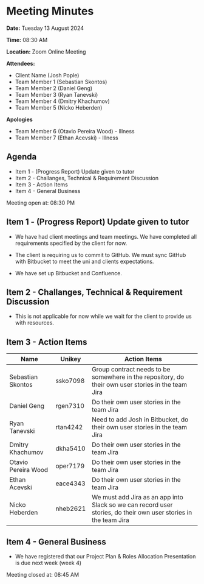# Meeting Minutes

**Date:** Tuesday 13 August 2024

**Time:** 08:30 AM

**Location:** Zoom Online Meeting

**Attendees:**

* Client Name (Josh Pople)
* Team Member 1 (Sebastian Skontos)
* Team Member 2 (Daniel Geng)
* Team Member 3 (Ryan Tanevski)
* Team Member 4 (Dmitry Khachumov)
* Team Member 5 (Nicko Heberden)

**Apologies**

* Team Member 6 (Otavio Pereira Wood) - Illness 
* Team Member 7 (Ethan Acevski) - Illness

## Agenda

* Item 1 - (Progress Report) Update given to tutor
* Item 2 - Challanges, Technical & Requirement Discussion
* Item 3 - Action Items
* Item 4 - General Business

Meeting open at: 08:30 PM

## Item 1 - (Progress Report) Update given to tutor

* We have had client meetings and team meetings. We have completed all requirements specified by the client for now.

* The client is requiring us to commit to GitHub. We must sync GitHub with Bitbucket to meet the uni and clients expectations.

* We have set up Bitbucket and Confluence. 


## Item 2 - Challanges, Technical & Requirement Discussion

* This is not applicable for now while we wait for the client to provide us with resources.



## Item 3 - Action Items

| Name | Unikey | Action Items |
|--|--|--|
| Sebastian Skontos | ssko7098 | Group contract needs to be somewhere in the repository, do their own user stories in the team Jira |
| Daniel Geng | rgen7310 | Do their own user stories in the team Jira |
| Ryan Tanevski | rtan4242 | Need to add Josh in Bitbucket, do their own user stories in the team Jira |
| Dmitry Khachumov | dkha5410 | Do their own user stories in the team Jira |
| Otavio Pereira Wood | oper7179 | Do their own user stories in the team Jira |
| Ethan Acevski | eace4343 | Do their own user stories in the team Jira |
| Nicko Heberden | nheb2621 | We must add Jira as an app into Slack so we can record user stories, do their own user stories in the team Jira |

## Item 4 - General Business

* We have registered that our Project Plan & Roles Allocation Presentation is due next week (week 4)

Meeting closed at:  08:45 AM
